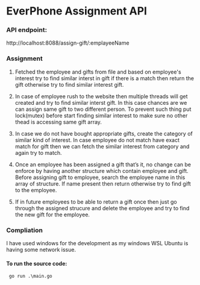 # EverPhone Assignment API 

### API endpoint:
http://localhost:8088/assign-gift/:emplayeeName

### Assignment

1. Fetched the employee and gifts from file and based on employee's interest try to find similar interst in gift if there is a match then return the gift
otherwise try to find similar interest gift.<br>

2. In case of employee rush to the website then multiple threads will get created and try to find similar interst gift. In this case chances are we can assign same gift to two different person. To prevent such thing put lock(mutex) before start finding similar interest to make sure no other thead is accessing same gift array.<br>

3. In case we do not have bought appropriate gifts, create the category of similar kind of interest. In case employee do not match have exact match for gift then we can fetch the similar interest from category and again try to match.<br>

4. Once an employee has been assigned a gift that’s it, no change can be enforce by having another structure which contain employee and gift. Before assigning gift to employee, search the employee name in this array of structure. If name present then return otherwise try to find gift to the employee.<br>

5. If in future employees to be able to return a gift once then just go through the assigned strucure and delete the employee and try to find the new gift for the employee.<br>


### Compliation

I have used windows for the development as my windows WSL Ubuntu is having some network issue.<br>

#### To run the source code:
```
 go run .\main.go
 ```
